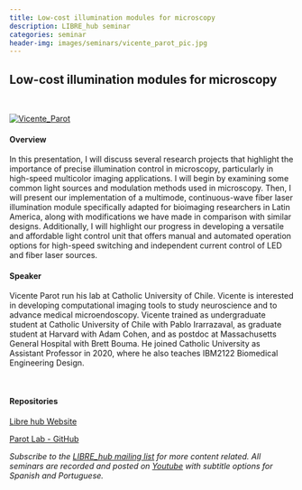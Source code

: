 ```yaml
---
title: Low-cost illumination modules for microscopy
description: LIBRE_hub seminar
categories: seminar
header-img: images/seminars/vicente_parot_pic.jpg
---
```


## Low-cost illumination modules for microscopy

<br>

[![Vicente_Parot](http://img.youtube.com/vi/zzCq9pENfxI/0.jpg)](https://youtu.be/zzCq9pENfxI)

#### Overview
In this presentation, I will discuss several research projects that highlight the importance of precise illumination control in microscopy, particularly in high-speed multicolor imaging applications. I will begin by examining some common light sources and modulation methods used in microscopy. Then, I will present our implementation of a multimode, continuous-wave fiber laser illumination module specifically adapted for bioimaging researchers in Latin America, along with modifications we have made in comparison with similar designs. Additionally, I will highlight our progress in developing a versatile and affordable light control unit that offers manual and automated operation options for high-speed switching and independent current control of LED and fiber laser sources. 

#### Speaker
Vicente Parot run his lab at Catholic University of Chile. Vicente is interested in developing computational imaging tools to study neuroscience and to advance medical microendoscopy. Vicente trained as undergraduate student at Catholic University of Chile with Pablo Irarrazaval, as graduate student at Harvard with Adam Cohen, and as postdoc at Massachusetts General Hospital with Brett Bouma. He joined Catholic University as Assistant Professor in 2020, where he also teaches IBM2122 Biomedical Engineering Design.

‌
#### Repositories
[Libre hub Website](https://librehub.github.io/)

[Parot Lab - GitHub](https://parotlab.github.io/en/)
<br>

*Subscribe to the [LIBRE_hub mailing list](https://mailchi.mp/2efa11be3d6b/libre_hub) for more content related. All seminars are recorded and posted on [Youtube](https://www.youtube.com/channel/UCKaffupDA8KKrDE0rd668Xw) with subtitle options for Spanish and Portuguese.*
